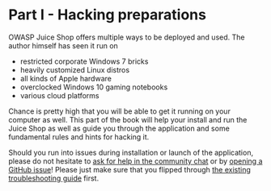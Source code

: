 # Part I - Hacking preparations

OWASP Juice Shop offers multiple ways to be deployed and used. The
author himself has seen it run on

* restricted corporate Windows 7 bricks
* heavily customized Linux distros
* all kinds of Apple hardware
* overclocked Windows 10 gaming notebooks
* various cloud platforms

Chance is pretty high that you will be able to get it running on your
computer as well. This part of the book will help your install and run
the Juice Shop as well as guide you through the application and some
fundamental rules and hints for hacking it.

Should you run into issues during installation or launch of the
application, please do not hesitate to
[ask for help in the community chat](https://gitter.im/bkimminich/juice-shop)
or by
[opening a GitHub issue](https://github.com/bkimminich/juice-shop/issues)!
Please just make sure that you flipped through
[the existing troubleshooting guide](https://github.com/bkimminich/juice-shop/blob/master/TROUBLESHOOTING.md)
first.
